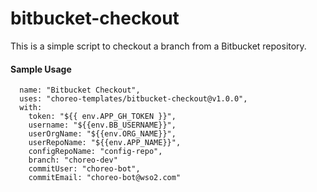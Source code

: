 # bitbucket-checkout

This is a simple script to checkout a branch from a Bitbucket repository.

#### Sample Usage

```
  name: "Bitbucket Checkout",
  uses: "choreo-templates/bitbucket-checkout@v1.0.0",
  with: 
    token: "${{ env.APP_GH_TOKEN }}",
    username: "${{env.BB_USERNAME}}",
    userOrgName: "${{env.ORG_NAME}}",
    userRepoName: "${{env.APP_NAME}}",
    configRepoName: "config-repo",
    branch: "choreo-dev"
    commitUser: "choreo-bot",
    commitEmail: "choreo-bot@wso2.com"
```